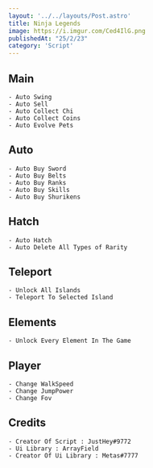 ```yaml
---
layout: '../../layouts/Post.astro'
title: Ninja Legends
image: https://i.imgur.com/Ced4IlG.png
publishedAt: "25/2/23"
category: 'Script'
---
```


## Main
```
- Auto Swing
- Auto Sell
- Auto Collect Chi
- Auto Collect Coins
- Auto Evolve Pets
```

## Auto
```
- Auto Buy Sword
- Auto Buy Belts
- Auto Buy Ranks
- Auto Buy Skills
- Auto Buy Shurikens
```

## Hatch
```
- Auto Hatch
- Auto Delete All Types of Rarity
```

## Teleport
```
- Unlock All Islands
- Teleport To Selected Island
```

## Elements
```
- Unlock Every Element In The Game
```

## Player
```
- Change WalkSpeed
- Change JumpPower
- Change Fov
```

## Credits
```
- Creator Of Script : JustHey#9772
- Ui Library : ArrayField
- Creator Of Ui Library : Metas#7777
```